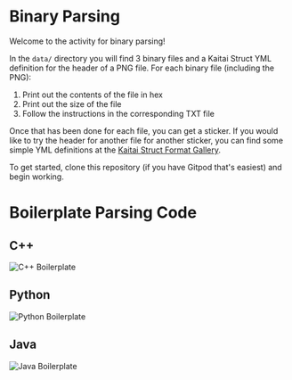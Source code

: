 # Binary Parsing
Welcome to the activity for binary parsing!

In the `data/` directory you will find 3 binary files and a Kaitai Struct YML definition for the header of a PNG file. For each binary file (including the PNG):  

1. Print out the contents of the file in hex
2. Print out the size of the file
3. Follow the instructions in the corresponding TXT file

Once that has been done for each file, you can get a sticker. If you would like to try the header for another file for another sticker, you can find some simple YML definitions at the [Kaitai Struct Format Gallery](https://formats.kaitai.io/).

To get started, clone this repository (if you have Gitpod that's easiest) and begin working.  

# Boilerplate Parsing Code  

## C++  
![C++ Boilerplate](https://user-images.githubusercontent.com/67982792/197678887-be74e984-acb4-4b95-b37d-be71e838c729.png)

## Python  
![Python Boilerplate](https://user-images.githubusercontent.com/67982792/197678898-61f99162-ee78-473d-b300-2760b45a8c3c.png)

## Java  
![Java Boilerplate](https://user-images.githubusercontent.com/67982792/197678905-d0b7e758-04c1-490b-8fb0-728117275adc.png)
